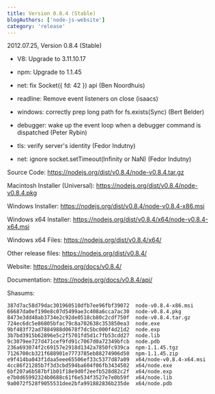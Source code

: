 ```yaml
---
title: Version 0.8.4 (Stable)
blogAuthors: ['node-js-website']
category: 'release'
---
```


2012.07.25, Version 0.8.4 (Stable)

* V8: Upgrade to 3.11.10.17

* npm: Upgrade to 1.1.45

* net: fix Socket({ fd: 42 }) api (Ben Noordhuis)

* readline: Remove event listeners on close (isaacs)

* windows: correctly prep long path for fs.exists(Sync) (Bert Belder)

* debugger: wake up the event loop when a debugger command is dispatched (Peter Rybin)

* tls: verify server's identity (Fedor Indutny)

* net: ignore socket.setTimeout(Infinity or NaN) (Fedor Indutny)

Source Code: https://nodejs.org/dist/v0.8.4/node-v0.8.4.tar.gz

Macintosh Installer (Universal): https://nodejs.org/dist/v0.8.4/node-v0.8.4.pkg

Windows Installer: https://nodejs.org/dist/v0.8.4/node-v0.8.4-x86.msi

Windows x64 Installer: https://nodejs.org/dist/v0.8.4/x64/node-v0.8.4-x64.msi

Windows x64 Files: https://nodejs.org/dist/v0.8.4/x64/

Other release files: https://nodejs.org/dist/v0.8.4/

Website: https://nodejs.org/docs/v0.8.4/

Documentation: https://nodejs.org/docs/v0.8.4/api/

Shasums:

```
387d7ac58d79dac301960510dfb7ee96fbf39072  node-v0.8.4-x86.msi
66687da0ef190e8c07d5499ae3c408a6cca7ac30  node-v0.8.4.pkg
8473e3dd48ab3734e2c92de0518cb80c2cdf750f  node-v0.8.4.tar.gz
724ec6dc5e86805bfac79c8a702638c353850ea3  node.exe
9bf483f72ad7884988d0678f7dc5bc000f4d21d2  node.exp
3b7bd3915b62896e5c2f5701fd5d1c7fb53cdd27  node.lib
9c3079ee727d471cef9fd91c7067d0a72349bfcb  node.pdb
236a693074f2c69157e2918d1342a7850fc939ca  npm-1.1.45.tgz
7126700cb321f688901e7773785eb88274906d50  npm-1.1.45.zip
e9f414ba043f1daa5eee65506ef33c5377d87a09  x64/node-v0.8.4-x64.msi
4cc86f21285b7f3d3cbd594ba604f06fb3434502  x64/node.exe
6bf207a6b587bf1b01f18e9d0f2eefb528d82c2f  x64/node.exp
e7b0d65992324b0688c61f6e534f3527e7e0b59f  x64/node.lib
9a0072f528f9055531dee2bfa991882836b235de  x64/node.pdb
```
